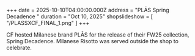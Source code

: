+++
date = 2025-10-10T04:00:00.000Z
address = "PLĀS Spring Decadence "
duration = "Oct 10, 2025"
shopslideshow = [ "/PLASSXCF_FINAL_1.png" ]
+++

CF hosted Milanese brand PLĀS for the release of their FW25 collection, Spring Decadence. Milanese Risotto was served outside the shop to celebrate.


